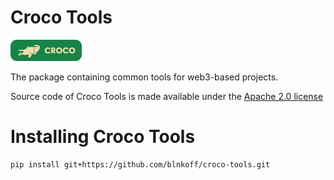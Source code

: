 # Croco Tools
[![Croco Logo](logo.png)](https://t.me/crocofactory)

The package containing common tools for web3-based projects.

Source code of Croco Tools is made available under the [Apache 2.0 license](LICENSE) 

# Installing Croco Tools
```sh
pip install git+https://github.com/blnkoff/croco-tools.git
```